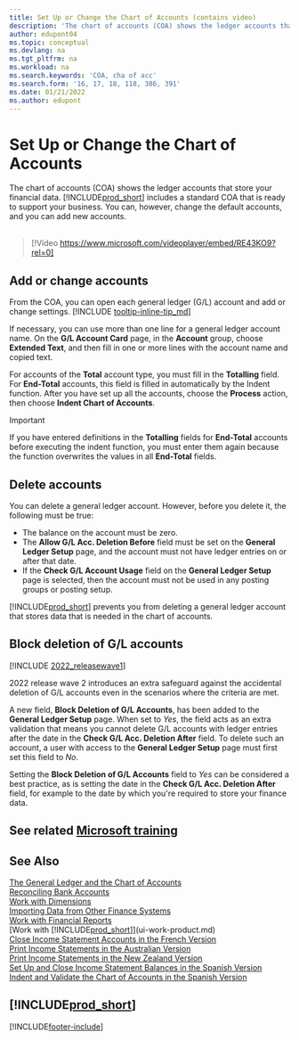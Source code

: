 ```yaml
---
title: Set Up or Change the Chart of Accounts (contains video)
description: 'The chart of accounts (COA) shows the ledger accounts that store your financial data. You can change the default accounts in the COA, and you can add new accounts.'
author: edupont04
ms.topic: conceptual
ms.devlang: na
ms.tgt_pltfrm: na
ms.workload: na
ms.search.keywords: 'COA, cha of acc'
ms.search.form: '16, 17, 18, 118, 386, 391'
ms.date: 01/21/2022
ms.author: edupont
---
```

# <a name="set-up-or-change-the-chart-of-accounts"></a><a name="set-up-or-change-the-chart-of-accounts"></a>Set Up or Change the Chart of Accounts

The chart of accounts (COA) shows the ledger accounts that store your financial data. [!INCLUDE[prod_short](includes/prod_short.md)] includes a standard COA that is ready to support your business. You can, however, change the default accounts, and you can add new accounts.
<br><br>  

> [!Video https://www.microsoft.com/videoplayer/embed/RE43KO9?rel=0]

## <a name="add-or-change-accounts"></a><a name="add-or-change-accounts"></a>Add or change accounts

From the COA, you can open each general ledger (G/L) account and add or change settings. [!INCLUDE [tooltip-inline-tip_md](includes/tooltip-inline-tip_md.md)] 

If necessary, you can use more than one line for a general ledger account name. On the **G/L Account Card** page, in the **Account** group, choose **Extended Text**, and then fill in one or more lines with the account name and copied text.  

For accounts of the **Total** account type, you must fill in the **Totalling** field. For **End-Total** accounts, this field is filled in automatically by the Indent function. After you have set up all the accounts, choose the **Process** action, then choose **Indent Chart of Accounts**.  

> [!IMPORTANT]
> If you have entered definitions in the **Totalling** fields for **End-Total** accounts before executing the indent function, you must enter them again because the function overwrites the values in all **End-Total** fields.

## <a name="delete-accounts"></a><a name="delete-accounts"></a>Delete accounts

You can delete a general ledger account. However, before you delete it, the following must be true:  

* The balance on the account must be zero.  
* The **Allow G/L Acc. Deletion Before** field must be set on the **General Ledger Setup** page, and the account must not have ledger entries on or after that date.  
* If the **Check G/L Account Usage** field on the **General Ledger Setup** page is selected, then the account must not be used in any posting groups or posting setup.  

[!INCLUDE[prod_short](includes/prod_short.md)] prevents you from deleting a general ledger account that stores data that is needed in the chart of accounts.  

## <a name="block-deletion-of-gl-accounts"></a><a name="block-deletion-of-gl-accounts"></a>Block deletion of G/L accounts

[!INCLUDE [2022_releasewave1](includes/2022_releasewave1.md)]

2022 release wave 2 introduces an extra safeguard against the accidental deletion of G/L accounts even in the scenarios where the criteria are met.  

A new field, **Block Deletion of G/L Accounts**, has been added to the **General Ledger Setup** page. When set to *Yes*, the field acts as an extra validation that means you cannot delete G/L accounts with ledger entries after the date in the **Check G/L Acc. Deletion After** field. To delete such an account, a user with access to the **General Ledger Setup** page must first set this field to *No*.  

Setting the **Block Deletion of G/L Accounts** field to *Yes* can be considered a best practice, as is setting the date in the **Check G/L Acc. Deletion After** field, for example to the date by which you're required to store your finance data.  

## <a name="see-related-microsoft-training"></a><a name="see-related-microsoft-training"></a>See related [Microsoft training](/training/modules/chart-accounts-dynamics-365-business-central/index)

## <a name="see-also"></a><a name="see-also"></a>See Also

[The General Ledger and the Chart of Accounts](finance-general-ledger.md)  
[Reconciling Bank Accounts](bank-manage-bank-accounts.md)  
[Work with Dimensions](finance-dimensions.md)  
[Importing Data from Other Finance Systems](across-import-data-configuration-packages.md)  
[Work with Financial Reports](bi-how-work-account-schedule.md)  
[Work with [!INCLUDE[prod_short](includes/prod_short.md)]](ui-work-product.md)  
[Close Income Statement Accounts in the French Version](LocalFunctionality/France/how-to-close-income-statement-accounts.md)  
[Print Income Statements in the Australian Version](LocalFunctionality/Australia/how-to-print-income-statements.md)  
[Print Income Statements in the New Zealand Version](LocalFunctionality/NewZealand/how-to-print-income-statements.md)  
[Set Up and Close Income Statement Balances in the Spanish Version](LocalFunctionality/Spain/how-to-set-up-and-close-income-statement-balances.md)  
[Indent and Validate the Chart of Accounts in the Spanish Version](LocalFunctionality/Spain/how-to-indent-and-validate-chart-of-accounts.md)  

## [!INCLUDE[prod_short](includes/free_trial_md.md)]

[!INCLUDE[footer-include](includes/footer-banner.md)]
